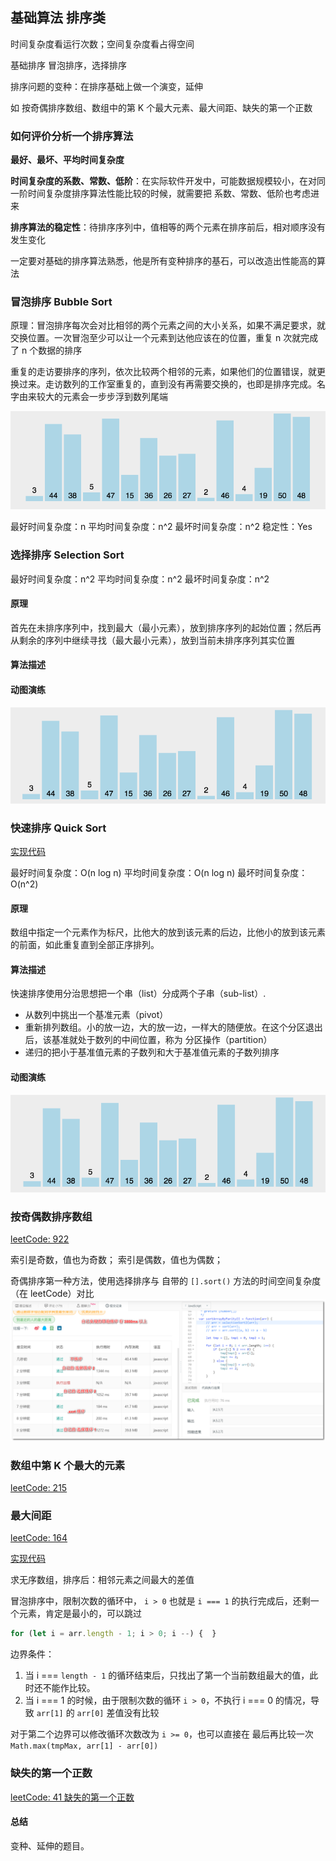 
## 基础算法 排序类

时间复杂度看运行次数；空间复杂度看占得空间


基础排序 冒泡排序，选择排序

排序问题的变种：在排序基础上做一个演变，延伸

如 按奇偶排序数组、数组中的第 K 个最大元素、最大间距、缺失的第一个正数

### 如何评价分析一个排序算法

**最好、最坏、平均时间复杂度**

**时间复杂度的系数、常数、低阶**：在实际软件开发中，可能数据规模较小，在对同一阶时间复杂度排序算法性能比较的时候，就需要把 系数、常数、低阶也考虑进来

**排序算法的稳定性**：待排序序列中，值相等的两个元素在排序前后，相对顺序没有发生变化

一定要对基础的排序算法熟悉，他是所有变种排序的基石，可以改造出性能高的算法


### 冒泡排序 Bubble Sort

原理：冒泡排序每次会对比相邻的两个元素之间的大小关系，如果不满足要求，就交换位置。一次冒泡至少可以让一个元素到达他应该在的位置，重复 n 次就完成了 n 个数据的排序

重复的走访要排序的序列，依次比较两个相邻的元素，如果他们的位置错误，就更换过来。走访数列的工作室重复的，直到没有再需要交换的，也即是排序完成。名字由来较大的元素会一步步浮到数列尾端

![BubbleSortGif](./assets/bubble_sort.gif)

最好时间复杂度：n
平均时间复杂度：n^2
最坏时间复杂度：n^2
稳定性：Yes



### 选择排序 Selection Sort

最好时间复杂度：n^2
平均时间复杂度：n^2
最坏时间复杂度：n^2

#### 原理

首先在未排序序列中，找到最大（最小元素），放到排序序列的起始位置；然后再从剩余的序列中继续寻找（最大最小元素），放到当前未排序序列其实位置

#### 算法描述

#### 动图演练

![SelectionSort](./assets/selection_sort.gif)


### 快速排序 Quick Sort

[实现代码](../code/sort/lesson1-3.js)

最好时间复杂度：O(n log n)
平均时间复杂度：O(n log n)
最坏时间复杂度：O(n^2)

#### 原理

数组中指定一个元素作为标尺，比他大的放到该元素的后边，比他小的放到该元素的前面，如此重复直到全部正序排列。

#### 算法描述

快速排序使用分治思想把一个串（list）分成两个子串（sub-list）.
- 从数列中挑出一个基准元素（pivot）
- 重新排列数组。小的放一边，大的放一边，一样大的随便放。在这个分区退出后，该基准就处于数列的中间位置，称为 分区操作（partition）
- 递归的把小于基准值元素的子数列和大于基准值元素的子数列排序

#### 动图演练

![QuickSort](./assets/quick_sort.gif)

### 按奇偶数排序数组

[leetCode: 922](https://leetcode-cn.com/problems/sort-array-by-parity-ii/)

索引是奇数，值也为奇数；
索引是偶数，值也为偶数；

奇偶排序第一种方法，使用选择排序与 自带的 `[].sort()` 方法的时间空间复杂度（在 leetCode）对比
![](./assets/2019-06-03-12-42-12.png)


### 数组中第 K 个最大的元素

[leetCode: 215](https://leetcode-cn.com/problems/kth-largest-element-in-an-array/)

### 最大间距

[leetCode: 164](https://leetcode-cn.com/problems/maximum-gap/)

[实现代码](../code/sort/lesson3.js)

求无序数组，排序后：相邻元素之间最大的差值

冒泡排序中，限制次数的循环中， `i > 0` 也就是 `i === 1` 的执行完成后，还剩一个元素，肯定是最小的，可以跳过

```js
for (let i = arr.length - 1; i > 0; i --) {  }
```

边界条件：
1. 当 i === `length - 1` 的循环结束后，只找出了第一个当前数组最大的值，此时还不能作比较。
2. 当 i === 1 的时候，由于限制次数的循环 `i > 0`，不执行 i === 0 的情况，导致 `arr[1]` 的 `arr[0]` 差值没有比较

对于第二个边界可以修改循环次数改为 `i >= 0`，也可以直接在 最后再比较一次 `Math.max(tmpMax, arr[1] - arr[0])`

### 缺失的第一个正数

[leetCode: 41 缺失的第一个正数](https://leetcode-cn.com/problems/first-missing-positive/)

#### 总结

变种、延伸的题目。
